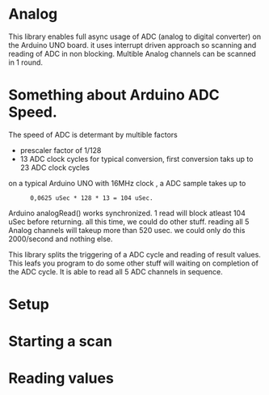 Analog
======
This library enables full async usage of ADC (analog to digital converter) on the Arduino UNO board.
it uses interrupt driven approach so scanning and reading of ADC in non blocking. 
Multible Analog channels can be scanned in 1 round.

Something about Arduino ADC Speed.
==================================
The speed of ADC is determant by multible factors
- prescaler factor of 1/128
- 13 ADC clock cycles for typical conversion, first conversion taks up to 23 ADC clock cycles

on a typical Arduino UNO with 16MHz clock , a ADC sample takes up to 
          
          0,0625 uSec * 128 * 13 = 104 uSec.

Arduino analogRead() works synchronized. 1 read will block atleast 104 uSec before returning.
all this time, we could do other stuff. reading all 5 Analog channels will takeup more than 520 usec.
we could only do this 2000/second and nothing else.

This library splits the triggering of a ADC cycle and reading of result values. This leafs you program to do some other stuff will waiting on completion of the ADC cycle.
It is able to read all 5 ADC channels in sequence.

Setup
=====
Starting a scan
===============
Reading values
==============
